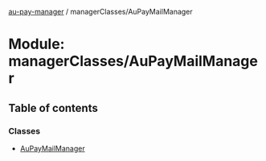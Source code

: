 [au-pay-manager](../README.md) / managerClasses/AuPayMailManager

# Module: managerClasses/AuPayMailManager

## Table of contents

### Classes

- [AuPayMailManager](../classes/managerClasses_AuPayMailManager.AuPayMailManager.md)
